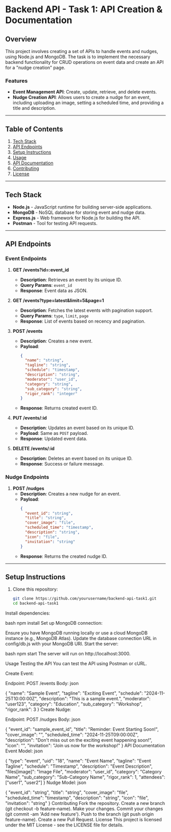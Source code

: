 # Backend API - Task 1: API Creation & Documentation

## Overview

This project involves creating a set of APIs to handle events and nudges, using Node.js and MongoDB. The task is to implement the necessary backend functionality for CRUD operations on event data and create an API for a "nudge creation" page.

### Features
- **Event Management API**: Create, update, retrieve, and delete events.
- **Nudge Creation API**: Allows users to create a nudge for an event, including uploading an image, setting a scheduled time, and providing a title and description.

---

## Table of Contents
1. [Tech Stack](#tech-stack)
2. [API Endpoints](#api-endpoints)
3. [Setup Instructions](#setup-instructions)
4. [Usage](#usage)
5. [API Documentation](#api-documentation)
6. [Contributing](#contributing)
7. [License](#license)

---

## Tech Stack

- **Node.js** - JavaScript runtime for building server-side applications.
- **MongoDB** - NoSQL database for storing event and nudge data.
- **Express.js** - Web framework for Node.js for building the API.
- **Postman** - Tool for testing API requests.

---

## API Endpoints

### Event Endpoints

1. **GET /events?id=:event_id**
   - **Description**: Retrieves an event by its unique ID.
   - **Query Params**: `event_id`
   - **Response**: Event data as JSON.

2. **GET /events?type=latest&limit=5&page=1**
   - **Description**: Fetches the latest events with pagination support.
   - **Query Params**: `type`, `limit`, `page`
   - **Response**: List of events based on recency and pagination.

3. **POST /events**
   - **Description**: Creates a new event.
   - **Payload**:
     ```json
     {
       "name": "string",
       "tagline": "string",
       "schedule": "timestamp",
       "description": "string",
       "moderator": "user_id",
       "category": "string",
       "sub_category": "string",
       "rigor_rank": "integer"
     }
     ```
   - **Response**: Returns created event ID.

4. **PUT /events/:id**
   - **Description**: Updates an event based on its unique ID.
   - **Payload**: Same as `POST` payload.
   - **Response**: Updated event data.

5. **DELETE /events/:id**
   - **Description**: Deletes an event based on its unique ID.
   - **Response**: Success or failure message.

### Nudge Endpoints

1. **POST /nudges**
   - **Description**: Creates a new nudge for an event.
   - **Payload**:
     ```json
     {
       "event_id": "string",
       "title": "string",
       "cover_image": "file",
       "scheduled_time": "timestamp",
       "description": "string",
       "icon": "file",
       "invitation": "string"
     }
     ```
   - **Response**: Returns the created nudge ID.

---

## Setup Instructions

1. Clone this repository:
   ```bash
   git clone https://github.com/yourusername/backend-api-task1.git
   cd backend-api-task1

Install dependencies:

bash
npm install
Set up MongoDB connection:

Ensure you have MongoDB running locally or use a cloud MongoDB instance (e.g., MongoDB Atlas).
Update the database connection URL in config/db.js with your MongoDB URI.
Start the server:

bash
npm start
The server will run on http://localhost:3000.

Usage
Testing the API
You can test the API using Postman or cURL.

Create Event:

Endpoint: POST /events
Body:
json

{
  "name": "Sample Event",
  "tagline": "Exciting Event",
  "schedule": "2024-11-25T10:00:00Z",
  "description": "This is a sample event.",
  "moderator": "user123",
  "category": "Education",
  "sub_category": "Workshop",
  "rigor_rank": 3
}
Create Nudge:

Endpoint: POST /nudges
Body:
json

{
  "event_id": "sample_event_id",
  "title": "Reminder: Event Starting Soon!",
  "cover_image": "<image file>",
  "scheduled_time": "2024-11-25T09:00:00Z",
  "description": "Don't miss out on the exciting event happening soon!",
  "icon": "<icon file>",
  "invitation": "Join us now for the workshop!"
}
API Documentation
Event Model:
json

{
  "type": "event",
  "uid": "18", 
  "name": "Event Name",
  "tagline": "Event Tagline",
  "schedule": "Timestamp",
  "description": "Event Description",
  "files[image]": "Image File",
  "moderator": "user_id",
  "category": "Category Name",
  "sub_category": "Sub-Category Name",
  "rigor_rank": 1,
  "attendees": ["user1", "user2"]
}
Nudge Model:
json

{
  "event_id": "string",
  "title": "string",
  "cover_image": "file",
  "scheduled_time": "timestamp",
  "description": "string",
  "icon": "file",
  "invitation": "string"
}
Contributing
Fork the repository.
Create a new branch (git checkout -b feature-name).
Make your changes.
Commit your changes (git commit -am 'Add new feature').
Push to the branch (git push origin feature-name).
Create a new Pull Request.
License
This project is licensed under the MIT License - see the LICENSE file for details.
